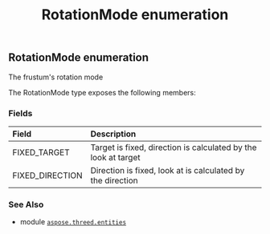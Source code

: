 ﻿---
title: RotationMode enumeration
second_title: Aspose.3D for Python via .NET API References
description: 
type: docs
weight: 680
url: /aspose.threed.entities/rotationmode/
is_root: false
---

## RotationMode enumeration

The frustum's rotation mode



The RotationMode type exposes the following members:

### Fields
| Field | Description |
| :- | :- |
| FIXED_TARGET | Target is fixed, direction is calculated by the look at target |
| FIXED_DIRECTION | Direction is fixed, look at is calculated by the direction |



### See Also
* module [`aspose.threed.entities`](..)
